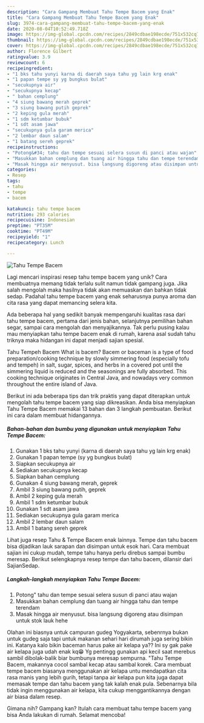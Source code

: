 ```yaml
---
description: "Cara Gampang Membuat Tahu Tempe Bacem yang Enak"
title: "Cara Gampang Membuat Tahu Tempe Bacem yang Enak"
slug: 3974-cara-gampang-membuat-tahu-tempe-bacem-yang-enak
date: 2020-08-04T10:52:49.718Z
image: https://img-global.cpcdn.com/recipes/2849cdbae198ecde/751x532cq70/tahu-tempe-bacem-foto-resep-utama.jpg
thumbnail: https://img-global.cpcdn.com/recipes/2849cdbae198ecde/751x532cq70/tahu-tempe-bacem-foto-resep-utama.jpg
cover: https://img-global.cpcdn.com/recipes/2849cdbae198ecde/751x532cq70/tahu-tempe-bacem-foto-resep-utama.jpg
author: Florence Gilbert
ratingvalue: 3.9
reviewcount: 6
recipeingredient:
- "1 bks tahu yunyi karna di daerah saya tahu yg lain krg enak"
- "1 papan tempe sy yg bungkus bulat"
- "secukupnya air"
- "secukupnya kecap"
- " bahan cemplung"
- "4 siung bawang merah geprek"
- "3 siung bawang putih geprek"
- "2 keping gula merah"
- "1 sdm ketumbar bubuk"
- "1 sdt asam jawa"
- "secukupnya gula garam merica"
- "2 lembar daun salam"
- "1 batang sereh geprek"
recipeinstructions:
- "Potong&#34; tahu dan tempe sesuai selera susun di panci atau wajan"
- "Masukkan bahan cemplung dan tuang air hingga tahu dan tempe terendam"
- "Masak hingga air menyusut. bisa langsung digoreng atau disimpan untuk stok lauk hehe"
categories:
- Resep
tags:
- tahu
- tempe
- bacem

katakunci: tahu tempe bacem 
nutrition: 293 calories
recipecuisine: Indonesian
preptime: "PT35M"
cooktime: "PT49M"
recipeyield: "1"
recipecategory: Lunch

---
```



![Tahu Tempe Bacem](https://img-global.cpcdn.com/recipes/2849cdbae198ecde/751x532cq70/tahu-tempe-bacem-foto-resep-utama.jpg)

Lagi mencari inspirasi resep tahu tempe bacem yang unik? Cara membuatnya memang tidak terlalu sulit namun tidak gampang juga. Jika salah mengolah maka hasilnya tidak akan memuaskan dan bahkan tidak sedap. Padahal tahu tempe bacem yang enak seharusnya punya aroma dan cita rasa yang dapat memancing selera kita.

Ada beberapa hal yang sedikit banyak mempengaruhi kualitas rasa dari tahu tempe bacem, pertama dari jenis bahan, selanjutnya pemilihan bahan segar, sampai cara mengolah dan menyajikannya. Tak perlu pusing kalau mau menyiapkan tahu tempe bacem enak di rumah, karena asal sudah tahu triknya maka hidangan ini dapat menjadi sajian spesial.

Tahu Tempeh Bacem What is bacem? Bacem or baceman is a type of food preparation/cooking technique by slowly simmering food (especially tofu and tempeh) in salt, sugar, spices, and herbs in a covered pot until the simmering liquid is reduced and the seasonings are fully absorbed. This cooking technique originates in Central Java, and nowadays very common throughout the entire island of Java.


Berikut ini ada beberapa tips dan trik praktis yang dapat diterapkan untuk mengolah tahu tempe bacem yang siap dikreasikan. Anda bisa menyiapkan Tahu Tempe Bacem memakai 13 bahan dan 3 langkah pembuatan. Berikut ini cara dalam membuat hidangannya.

<!--inarticleads1-->

##### Bahan-bahan dan bumbu yang digunakan untuk menyiapkan Tahu Tempe Bacem:

1. Gunakan 1 bks tahu yunyi (karna di daerah saya tahu yg lain krg enak)
1. Gunakan 1 papan tempe (sy yg bungkus bulat)
1. Siapkan secukupnya air
1. Sediakan secukupnya kecap
1. Siapkan  bahan cemplung
1. Gunakan 4 siung bawang merah, geprek
1. Ambil 3 siung bawang putih, geprek
1. Ambil 2 keping gula merah
1. Ambil 1 sdm ketumbar bubuk
1. Gunakan 1 sdt asam jawa
1. Sediakan secukupnya gula garam merica
1. Ambil 2 lembar daun salam
1. Ambil 1 batang sereh geprek


Lihat juga resep Tahu &amp; Tempe Bacem enak lainnya. Tempe dan tahu bacem bisa dijadikan lauk sarapan dan disimpan untuk esok hari. Cara membuat sajian ini cukup mudah, tempe tahu hanya perlu direbus sampai bumbu meresap. Berikut selengkapnya resep tempe dan tahu bacem, dilansir dari SajianSedap. 

<!--inarticleads2-->

##### Langkah-langkah menyiapkan Tahu Tempe Bacem:

1. Potong&#34; tahu dan tempe sesuai selera susun di panci atau wajan
1. Masukkan bahan cemplung dan tuang air hingga tahu dan tempe terendam
1. Masak hingga air menyusut. bisa langsung digoreng atau disimpan untuk stok lauk hehe


Olahan ini biasnya untuk campuran gudeg Yogyakarta, sebenrnya bukan untuk gudeg saja tapi untuk makanan sehari hari dirumah juga sering bikin ini. Katanya kalo bikin baceman harus pake air kelapa ya?? Ini sy gak pake air kelapa juga udah enak kq😁 Yg pentingg gunakan api kecil saat merebus sambil dibolak-balik biar bumbunya meresap sempurna. &#34;Tahu Tempe Bacem, makannya cocol sambal kecap atau sambal korek. Cara membuat tempe bacem biasanya menggunakan air kelapa untu mendapatkan cita rasa manis yang lebih gurih, tetapi tanpa air kelapa pun kita juga dapat memasak tempe dan tahu bacem yang tak kalah enak pula. Sebenarnya bila tidak ingin menggunakan air kelapa, kita cukup menggantikannya dengan air biasa dalam resep. 

Gimana nih? Gampang kan? Itulah cara membuat tahu tempe bacem yang bisa Anda lakukan di rumah. Selamat mencoba!
